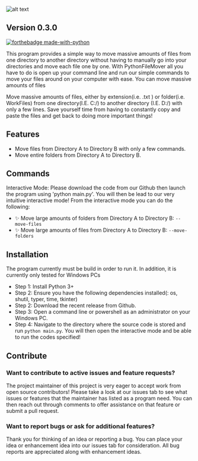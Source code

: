 
![alt text](https://i.imgur.com/z1ogxT9.png)
## Version 0.3.0
[![forthebadge made-with-python](http://ForTheBadge.com/images/badges/made-with-python.svg)](https://www.python.org/)

This program provides a simple way to move massive amounts of files from one directory to another directory without having to manually go into your directories and move each file one by one. With PythonFileMover all you have to do is open up your command line and run our simple commands to move your files around on your computer with ease.  You can move massive amounts of files

Move massive amounts of files, either by extension(i.e. .txt ) or folder(i.e. WorkFiles) from one directory(I.E. C:/) to another directory (I.E. D:/) with only a few lines. Save yourself time from having to constantly copy and paste the files and get back to doing more important things!


## Features
- Move files from Directory A to Directory B with only a few commands.
- Move entire folders from Directory A to Directory B.

## Commands
Interactive Mode:
Please download the code from our Github then launch the program using 'python main.py'. You will then be lead to our very intuitive interactive mode! From the interactive mode you can do the following:
- ✨ Move large amounts of folders from Directory A to Directory B: `--move-files`
- ✨ Move large amounts of files from Directory A to Directory B: `--move-folders`


## Installation
The program currently must be build in order to run it. In addition, it is currently only tested for Windows PCs
- Step 1: Install Python 3+
- Step 2: Ensure you have the following dependencies installed(: os, shutil, typer, time, tkinter)
- Step 2: Download the recent release from Github.
- Step 3: Open a command line or powershell as an administrator on your Windows PC.
- Step 4: Navigate to the directory where the source code is stored and run `python main.py`. You will then open the interactive mode and be able to run the codes specified!

## Contribute
### Want to contribute to active issues and feature requests?
The project maintainer of this project is very eager to accept work from open source contributors! Please take a look at our issues tab to see what issues or features that the maintainer has listed as a program need. You can then reach out through comments to offer assistance on that feature or submit a pull request.
### Want to report bugs or ask for additional features?  
Thank you for thinking of an idea or reporting a bug. You can place your idea or enhancement idea into our issues tab for consideration. All bug reports are appreciated along with enhancement ideas.
